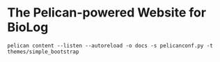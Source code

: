 # The Pelican-powered Website for BioLog

`pelican content --listen --autoreload -o docs -s pelicanconf.py -t themes/simple_bootstrap`